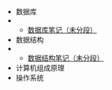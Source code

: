 * 数据库
* * [数据库笔记（未分段）](docs/nowcoder/数据库.md)
* 数据结构
* * [数据结构笔记（未分段）](docs/nowcoder/数据结构.md)
* 计算机组成原理
* 操作系统